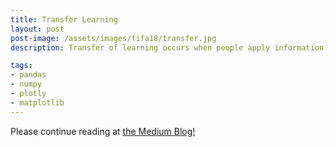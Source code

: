 ```yaml
---
title: Transfer Learning
layout: post
post-image: /assets/images/fifa18/transfer.jpg
description: Transfer of learning occurs when people apply information, strategies, and skills they have learned to a new situation or context.

tags: 
- pandas
- numpy
- plotly
- matplotlib
---
```




Please continue reading at [the Medium Blog!](https://medium.com/@sam_12/transfer-learning-8fe57d57d304)


